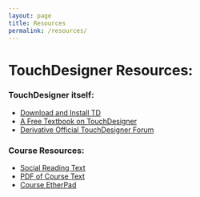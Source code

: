 ```yaml
---
layout: page
title: Resources
permalink: /resources/
---
```


# TouchDesigner Resources:  
### TouchDesigner itself:
- [Download and Install TD](https://derivative.ca/download)
- [A Free Textbook on TouchDesigner](https://nvoid.github.io/book/en/introductiontotouchdesigner.pdf)
- [Derivative Official TouchDesigner Forum](https://forum.derivative.ca/)

### Course Resources:
- [Social Reading Text]()
- [PDF of Course Text]()
- [Course EtherPad]()

